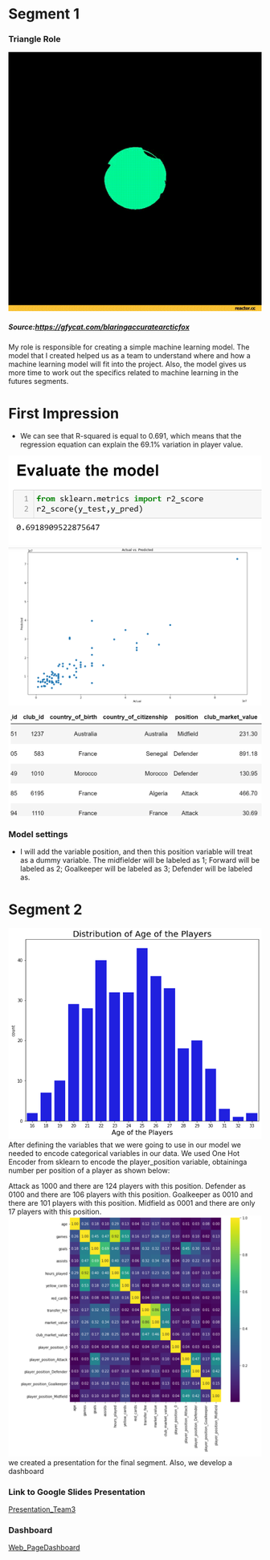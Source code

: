 
# Segment 1

### Triangle Role

![Img](https://github.com/Edgarhv/Predicting-Football-soccer-using-a-Machine-Learning-Model/blob/7a4fd1b4b64849be725836da1b73f3cbc0f3b30a/BlaringAccurateArcticfox-mobile.gif)
##### Source:https://gfycat.com/blaringaccuratearcticfox

My role is responsible for creating a simple machine learning model. The model that I created helped us as a team to understand where and how a machine learning model will fit into the project. Also, the model gives us more time to work out the specifics related to machine learning in the futures segments.

# First Impression
- We can see that R-squared is equal to 0.691, which means that the regression equation can explain the 69.1% variation in player value.

![Img](https://github.com/Edgarhv/Predicting-Football-soccer-using-a-Machine-Learning-Model/blob/718e428415bb97be370d9682df8f0e11957c2468/Images/img_segment1.png)
![Img](https://github.com/Edgarhv/Predicting-Football-soccer-using-a-Machine-Learning-Model/blob/718e428415bb97be370d9682df8f0e11957c2468/Images/img_segment1.2.png)

![Img](https://github.com/Edgarhv/Predicting-Football-soccer-using-a-Machine-Learning-Model/blob/ab986e3d2b3c643975ecc26a4bba3ed6c069801c/Images/Dumies.png)

### Model settings  

- I will add the variable position, and then this position variable will treat as a dummy variable. The midfielder will be labeled as 1; Forward will be labeled as 2; Goalkeeper will be labeled as 3; Defender will be labeled as.


# Segment 2

![Img](https://github.com/Edgarhv/Predicting-Football-soccer-using-a-Machine-Learning-Model/blob/451a020a6d633ba5f215c11b8bb2d33d6f16bd39/Images/descarga.png)
After defining the variables that we were going to use in our model we needed to encode categorical variables in our data. We used One Hot Encoder from sklearn to encode the player_position variable, obtaininga number per position of a player as shown below:

Attack as 1000 and there are 124 players with this position.
Defender as 0100 and there are 106 players with this position.
Goalkeeper as 0010 and there are 101 players with this position.
Midfield as 0001 and there are only 17 players with this position.
![Img](https://github.com/Edgarhv/Predicting-Football-soccer-using-a-Machine-Learning-Model/blob/58a35b17f9209e3cde206a83d8f0ea959071aa8a/Images/correlation_heatmap.png)
we created a presentation for the final segment. Also, we develop a dashboard
### Link to Google Slides Presentation
[Presentation_Team3](https://docs.google.com/presentation/d/1ABp-GkqQUZYdRsoX6pAX-By1u8ZcKY6oNnCJunGCxJk/edit?usp=sharing)
### Dashboard
[Web_PageDashboard](https://sites.google.com/view/team3bootcamp/dashboard)
